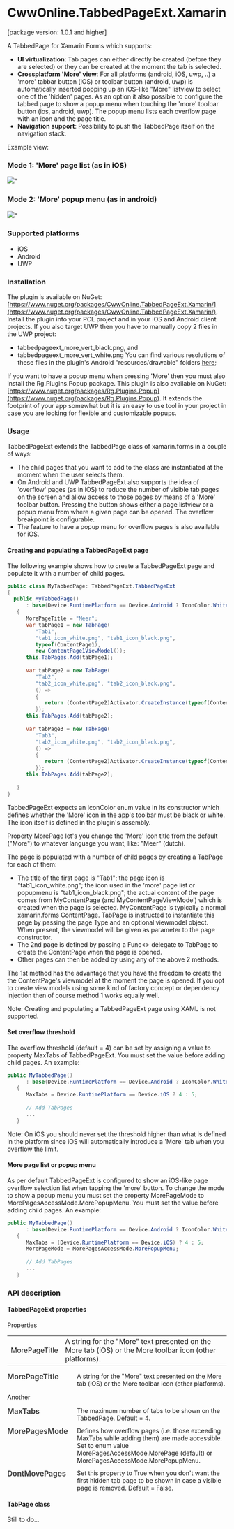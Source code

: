 # CwwOnline.TabbedPageExt.Xamarin

[package version: 1.0.1 and higher]

A TabbedPage for Xamarin Forms which supports:
* **UI virtualization**: Tab pages can either directly be created (before they are selected) or they can be created at the moment the tab is selected.
* **Crossplatform 'More' view**: For all platforms (android, iOS, uwp, ..) a 'more' tabbar button (iOS) or toolbar button (android, uwp) is automatically inserted popping up an iOS-like "More" listview to select one of the 'hidden' pages.
As an option it also possible to configure the tabbed page to show a popup menu when touching the 'more' toolbar button (ios, android, uwp). The popup menu lists each overflow page with an icon and the page title.
* **Navigation support**: Possibility to push the TabbedPage itself on the navigation stack. 

Example view:

### Mode 1: 'More' page list (as in iOS)
![](doc/tabbedpage_moreview.png)"

### Mode 2: 'More' popup menu (as in android)
![](doc/tabbedpage_morepopup.PNG)"

### Supported platforms
- iOS
- Android
- UWP

### Installation
The plugin is available on NuGet:  [https://www.nuget.org/packages/CwwOnline.TabbedPageExt.Xamarin/](https://www.nuget.org/packages/CwwOnline.TabbedPageExt.Xamarin/).
Install the plugin into your PCL project and in your iOS and Android client projects.
If you also target UWP then you have to manually copy 2 files in the UWP project:
- tabbedpageext_more_vert_black.png, and
- tabbedpageext_more_vert_white.png
You can find various resolutions of these files in the plugin's Android "resources/drawable" folders [here](TabbedPageExt/TabbedPageExt.Android/Resources);

If you want to have a popup menu when pressing 'More' then you must also install the Rg.Plugins.Popup package. This plugin is also available on NuGet: [https://www.nuget.org/packages/Rg.Plugins.Popup](https://www.nuget.org/packages/Rg.Plugins.Popup).
It extends the footprint of your app somewhat but it is an easy to use tool in your project in case you are looking for flexible and customizable popups.

### Usage
TabbedPageExt extends the TabbedPage class of xamarin.forms in a couple of ways:
- The child pages that you want to add to the class are instantiated at the moment when the user selects them.
- On Android and UWP TabbedPageExt also supports the idea of 'overflow' pages (as in iOS) to  reduce the number of visible tab pages on the screen and allow access to those pages by means of a 'More' toolbar button. Pressing the button shows either a page listview or a popup menu from where a given page can be opened.
The overflow breakpoint is configurable.
- The feature to have a popup menu for overflow pages is also available for iOS.

#### Creating and populating a TabbedPageExt page

The following example shows how to create a TabbedPageExt page and populate it with a number of child pages.
```csharp
public class MyTabbedPage: TabbedPageExt.TabbedPageExt
{
  public MyTabbedPage()
      : base(Device.RuntimePlatform == Device.Android ? IconColor.White : IconColor.Black)
   {
      MorePageTitle = "Meer";
      var tabPage1 = new TabPage(
         "Tab1",
         "tab1_icon_white.png", "tab1_icon_black.png",
         typeof(ContentPage1),
         new ContentPage1ViewModel());
      this.TabPages.Add(tabPage1);
      
      var tabPage2 = new TabPage(
         "Tab2",
         "tab2_icon_white.png", "tab2_icon_black.png",
         () =>
         {
            return (ContentPage2)Activator.CreateInstance(typeof(ContentPage2), new ContentPage2ViewModel());
         });
      this.TabPages.Add(tabPage2);
      
      var tabPage3 = new TabPage(
         "Tab3",
         "tab2_icon_white.png", "tab2_icon_black.png",
         () =>
         {
            return (ContentPage2)Activator.CreateInstance(typeof(ContentPage2), new ContentPage2ViewModel());
         });
      this.TabPages.Add(tabPage2);
      
   }
}
```
TabbedPageExt expects an IconColor enum value in its constructor which defines whether the 'More' icon in the app's toolbar must be black or white. The icon itself is defined in the plugin's assembly.

Property MorePage let's you change the 'More' icon title from the default ("More") to whatever language you want, like: "Meer" (dutch). 

The page is populated with a number of child pages by creating a TabPage for each of them:
- The title of the first page is "Tab1"; the page icon is "tab1_icon_white.png"; the icon used in the 'more' page list or popupmenu is "tab1_icon_black.png"; the actual content of the page comes from MyContentPage (and MyContentPageViewModel) which is created when the page is selected.
MyContentPage is typically a normal xamarin.forms ContentPage. TabPage is instructed to instantiate this page by passing the page Type and an optional viewmodel object. When present, the viewmodel will be given as parameter to the page constructor.
- The 2nd page is defined by passing a Func<> delegate to TabPage to create the ContentPage when the page is opened.
- Other pages can then be added by using any of the above 2 methods.

The 1st method has the advantage that you have the freedom to create the the ContentPage's viewmodel at the moment the page is opened. If you opt to create view models using some kind of factory concept or dependency injection then of course method 1 works equally well.

Note: Creating and populating a TabbedPageExt page using XAML is not supported. 

#### Set overflow threshold
The overflow threshold (default = 4) can be set by assigning a value to property MaxTabs of TabbedPageExt. You must set the value before adding child pages. An example:
```csharp
public MyTabbedPage()
      : base(Device.RuntimePlatform == Device.Android ? IconColor.White : IconColor.Black)
   {
      MaxTabs = Device.RuntimePlatform == Device.iOS ? 4 : 5;
      
      // Add TabPages
      ...
   }
```
Note: On iOS you should never set the threshold higher than what is defined in the platform since iOS will automatically introduce a 'More' tab when you overflow the limit.


#### More page list or popup menu
As per default TabbedPageExt is configured to show an iOS-like page overflow selection list when tapping the 'more' button.
To change the mode to show a popup menu you must set the property MorePageMode to MorePagesAccessMode.MorePopupMenu. You must set the value before adding child pages. An example:
```csharp
public MyTabbedPage()
      : base(Device.RuntimePlatform == Device.Android ? IconColor.White : IconColor.Black)
   {
      MaxTabs = (Device.RuntimePlatform == Device.iOS) ? 4 : 5;
      MorePageMode = MorePagesAccessMode.MorePopupMenu;
      
      // Add TabPages
      ...
   }
```


### API description

#### TabbedPageExt properties

Properties

<table>
   <tr>
      <td>MorePageTitle</td>
      <td>A string for the "More" text presented on the More tab (iOS) or the More toolbar icon (other platforms).</td>
</tr>
</table>

<div style="margin-bottom: 12px;">
   <div style="float:left; width:150px; color: #454545; font-size: 1.2em; font-weight: bold;">
      MorePageTitle
   </div>
   <div style="margin-left:160px;">
      A string for the "More" text presented on the More tab (iOS) or the More toolbar icon (other platforms).
   </div>
</div>

Another

<div style="margin-bottom: 12px;">
<div style="float:left; width:150px; color: #454545; font-size: 1.2em; font-weight: bold;">MaxTabs</div>
<div style="margin-left:160px;">The maximum number of tabs to be shown on the TabbedPage. Default = 4.</div>
</div>

<div style="margin-bottom: 12px;">
<div style="float:left; width:150px; color: #454545; font-size: 1.2em; font-weight: bold;">MorePagesMode</div>
<div style="margin-left:160px;">Defines how overflow pages (i.e. those exceeding MaxTabs while adding them) are made accessible. Set to enum value MorePagesAccessMode.MorePage (default) or  MorePagesAccessMode.MorePopupMenu.</div>
</div>

<div style="margin-bottom: 12px;">
<div style="float:left; width:150px; color: #454545; font-size: 1.2em; font-weight: bold;">DontMovePages</div>
<div style="margin-left:160px;">Set this property to True when you don't want the first hidden tab page to be shown in case a visible page is removed. Default = False.</div>
</div>


#### TabPage class
Still to do...
